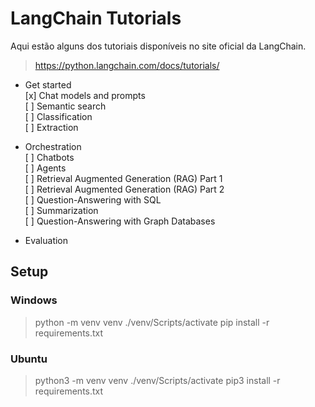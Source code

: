 # LangChain Tutorials

Aqui estão alguns dos tutoriais disponíveis no site oficial da LangChain.

> https://python.langchain.com/docs/tutorials/

- Get started  
[x] Chat models and prompts  
[ ] Semantic search  
[ ] Classification  
[ ] Extraction  

- Orchestration  
[ ] Chatbots  
[ ] Agents  
[ ] Retrieval Augmented Generation (RAG) Part 1  
[ ] Retrieval Augmented Generation (RAG) Part 2  
[ ] Question-Answering with SQL  
[ ] Summarization  
[ ] Question-Answering with Graph Databases  

- Evaluation  

## Setup

### Windows

> python -m venv venv
> ./venv/Scripts/activate
> pip install -r requirements.txt

### Ubuntu

> python3 -m venv venv
> ./venv/Scripts/activate
> pip3 install -r requirements.txt